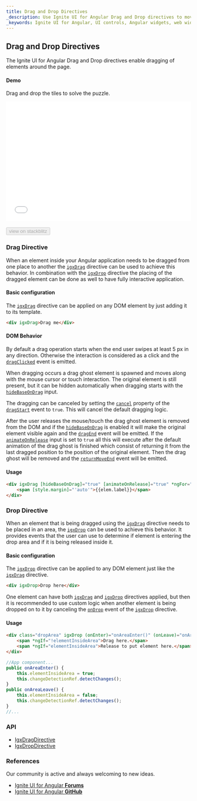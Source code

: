 ```yaml
---
title: Drag and Drop Directives
_description: Use Ignite UI for Angular Drag and Drop directives to move DOM elements from one place to another.
_keywords: Ignite UI for Angular, UI controls, Angular widgets, web widgets, UI widgets, Angular, Native Angular Components Suite, Native Angular Controls, Native Angular Components Library, Angular Drag and Drop directives
---
```


## Drag and Drop Directives
<p class="highlight">The Ignite UI for Angular Drag and Drop directives enable dragging of elements around the page.</p>

#### Demo

Drag and drop the tiles to solve the puzzle.

<div class="sample-container loading" style="height:325px">
    <iframe id="drag-drop-sample-iframe" src='{environment:demosBaseUrl}/drag-drop-sample' width="100%" height="100%" seamless frameBorder="0" onload="onSampleIframeContentLoaded(this);"></iframe>
</div>
<br/>
<div>
<button data-localize="stackblitz" disabled class="stackblitz-btn" data-iframe-id="drag-drop-sample-iframe" data-demos-base-url="{environment:demosBaseUrl}">view on stackblitz</button>
</div>
<div class="divider--half"></div>

### Drag Directive

When an element inside your Angular application needs to be dragged from one place to another the [`igxDrag`]({environment:angularApiUrl}/classes/igxdragdirective.html) directive can be used to achieve this behavior. In combination with the [`igxDrop`]({environment:angularApiUrl}/classes/igxdropdirective.html) directive the placing of the dragged element can be done as well to have fully interactive application.

#### Basic configuration

The [`igxDrag`]({environment:angularApiUrl}/classes/igxdragdirective.html) directive can be applied on any DOM element by just adding it to its template.

```html
<div igxDrag>Drag me</div>
```

#### DOM Behavior

By default a drag operation starts when the end user swipes at least 5 px in any direction. Otherwise the interaction is considered as a click and the [`dragClicked`]({environment:angularApiUrl}/classes/igxdragdirective.html#dragclicked) event is emitted.

When dragging occurs a drag ghost element is spawned and moves along with the mouse cursor or touch interaction. The original element is still present, but it can be hidden automatically when dragging starts with the [`hideBaseOnDrag`]({environment:angularApiUrl}/classes/igxdragdirective.html#hidebaseondrag) input.

The dragging can be canceled by setting the [`cancel`]({environment:angularApiUrl}/interfaces/idragstarteventargs.html#cancel) property of the [`dragStart`]({environment:angularApiUrl}/classes/igxdragdirective.html#dragstart) event to `true`. This will cancel the default dragging logic.

After the user releases the mouse/touch the drag ghost element is removed from the DOM and if the [`hideBaseOnDrag`]({environment:angularApiUrl}/classes/igxdragdirective.html#hidebaseondrag) is enabled it will make the original element visible again and the [`dragEnd`]({environment:angularApiUrl}/classes/igxdragdirective.html#dragend) event will be emitted. If the [`animateOnRelease`]({environment:angularApiUrl}/classes/igxdragdirective.html#animateonrelease) input is set to `true` all this will execute after the default animation of the drag ghost is finished which consist of returning it from the last dragged position to the position of the original element. Then the drag ghost will be removed and the [`returnMoveEnd`]({environment:angularApiUrl}/classes/igxdragdirective.html#returnmoveend) event will be emitted.

#### Usage
```html
<div igxDrag [hideBaseOnDrag]="true" [animateOnRelease]="true" *ngFor="let elem of draggableElems" >
    <span [style.margin]="'auto'">{{elem.label}}</span>
</div>
```

### Drop Directive

When an element that is being dragged using the [`igxDrag`]({environment:angularApiUrl}/classes/igxdragdirective.html) directive needs to be placed in an area, the [`igxDrop`]({environment:angularApiUrl}/classes/igxdropdirective.html) can be used to achieve this behavior. It provides events that the user can use to determine if element is entering the drop area and if it is being released inside it.

#### Basic configuration
The [`igxDrop`]({environment:angularApiUrl}/classes/igxdropdirective.html) directive can be applied to any DOM element just like the [`igxDrag`]({environment:angularApiUrl}/classes/igxdragdirective.html) directive. 

````html
<div igxDrop>Drop here</div>
````
One element can have both [`igxDrag`]({environment:angularApiUrl}/classes/igxdragdirective.html) and [`igxDrop`]({environment:angularApiUrl}/classes/igxdropdirective.html) directives applied, but then it is recommended to use custom logic when another element is being dropped on to it by canceling the [`onDrop`]({environment:angularApiUrl}/classes/igxdropdirective.html#ondrop) event of the [`igxDrop`]({environment:angularApiUrl}/classes/igxdropdirective.html) directive.

#### Usage
````html
<div class="dropArea" igxDrop (onEnter)="onAreaEnter()" (onLeave)="onAreaLeave()">
    <span *ngIf="!elementInsideArea">Drag here.</span>
    <span *ngIf="elementInsideArea">Release to put element here.</span>
</div>
````

````ts
//App component...
public onAreaEnter() {
    this.elementInsideArea = true;
    this.changeDetectionRef.detectChanges();
}
public onAreaLeave() {
    this.elementInsideArea = false;
    this.changeDetectionRef.detectChanges();
}
//...
````


### API
* [IgxDragDirective]({environment:angularApiUrl}/classes/igxdragdirective.html)
* [IgxDropDirective]({environment:angularApiUrl}/classes/igxdropdirective.html)

### References

<div class="divider--half"></div>
Our community is active and always welcoming to new ideas.

- [Ignite UI for Angular **Forums**](https://www.infragistics.com/community/forums/f/ignite-ui-for-angular)
- [Ignite UI for Angular **GitHub**](https://github.com/IgniteUI/igniteui-angular)
